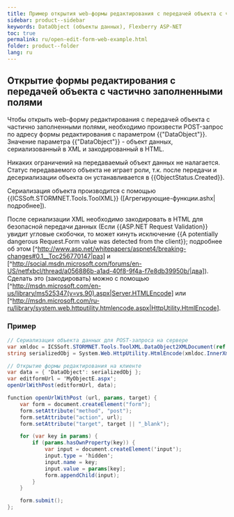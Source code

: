 ```yaml
---
title: Пример открытия web-формы редактирования с передачей объекта с частично заполненными полями
sidebar: product--sidebar
keywords: DataObject (объекты данных), Flexberry ASP-NET
toc: true
permalink: ru/open-edit-form-web-example.html
folder: product--folder
lang: ru
---
```


## Открытие формы редактирования с передачей объекта с частично заполненными полями

Чтобы открыть web-форму редактирования с передачей объекта с частично заполненными полями, необходимо произвести POST-запрос по адресу формы редактирования с параметром {{"DataObject"}}. Значение параметра {{"DataObject"}} - объект данных, сериализованный в XML и закодированный в HTML.

Никаких ограничений на передаваемый объект данных не налагается. Статус передаваемого объекта не играет роли, т.к. после передачи и десериализации объекта он устанавливается в {{ObjectStatus.Created}}.

Сериализация объекта производится с помощью {{ICSSoft.STORMNET.Tools.ToolXML}} ([Агрегирующие-функции.ashx|подробнее]).

После сериализации XML необходимо закодировать в HTML для безопасной передачи данных (Если {{ASP.NET Request Validation}} увидит угловые скобочки, то может кинуть исключение {{A potentially dangerous Request.Form value was detected from the client}}; подробнее об этом [^http://www.asp.net/whitepapers/aspnet4/breaking-changes#0.1__Toc256770147|раз] и [^http://social.msdn.microsoft.com/forums/en-US/netfxbcl/thread/a056886b-a1ad-40f8-9f4a-f7e8db39950b/|два]). Сделать это (закодировать) можно с помощью [^http://msdn.microsoft.com/en-us/library/ms525347(v=vs.90).aspx|Server.HTMLEncode] или [^http://msdn.microsoft.com/ru-ru/library/system.web.httputility.htmlencode.aspx|HttpUtility.HtmlEncode].

### Пример

```cs
// Сериализация объекта данных для POST-запроса на сервере
var xmldoc = ICSSoft.STORMNET.Tools.ToolXML.DataObject2XMLDocument(ref dobj);
string serializedObj = System.Web.HttpUtility.HtmlEncode(xmldoc.InnerXml); 
```

```cs
// Открытие формы редактирования на клиенте
var data = { 'DataObject': serializedObj };
var editformUrl = 'MyObjectE.aspx';
openUrlWithPost(editformUrl, data);

function openUrlWithPost (url, params, target) {
	var form = document.createElement("form");
	form.setAttribute("method", "post");
	form.setAttribute("action", url);
	form.setAttribute("target", target || "_blank");

	for (var key in params) {
		if (params.hasOwnProperty(key)) {
			var input = document.createElement('input');
			input.type = 'hidden';
			input.name = key;
			input.value = params[key];
			form.appendChild(input);
		}
	}

	form.submit();
};
```


